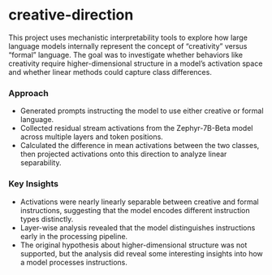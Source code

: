 # creative-direction

This project uses mechanistic interpretability tools to explore how large language models internally represent the concept of “creativity” versus “formal” language. The goal was to investigate whether behaviors like creativity require higher-dimensional structure in a model’s activation space and whether linear methods could capture class differences.

### Approach

* Generated prompts instructing the model to use either creative or formal language.
* Collected residual stream activations from the Zephyr-7B-Beta model across multiple layers and token positions.
* Calculated the difference in mean activations between the two classes, then projected activations onto this direction to analyze linear separability.

### Key Insights

* Activations were nearly linearly separable between creative and formal instructions, suggesting that the model encodes different instruction types distinctly.
* Layer-wise analysis revealed that the model distinguishes instructions early in the processing pipeline.
* The original hypothesis about higher-dimensional structure was not supported, but the analysis did reveal some interesting insights into how a model processes instructions.
